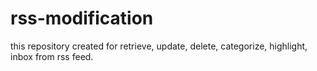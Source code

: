# rss-modification
this repository created for retrieve, update, delete, categorize, highlight, inbox from rss feed.
